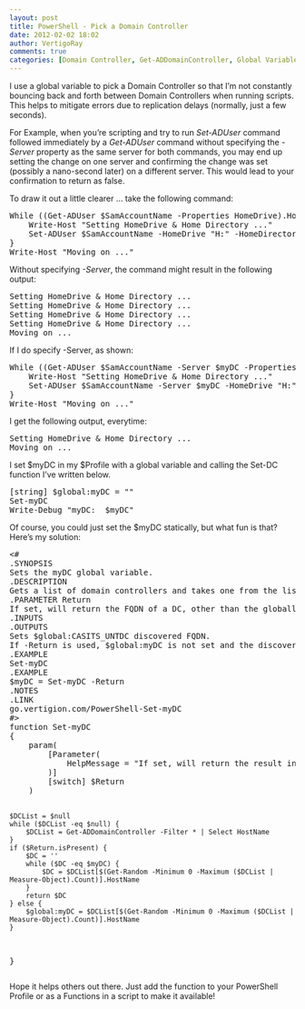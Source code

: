 ```yaml
---
layout: post
title: PowerShell - Pick a Domain Controller
date: 2012-02-02 18:02
author: VertigoRay
comments: true
categories: [Domain Controller, Get-ADDomainController, Global Variable, posh, powershell, Scriptin, Uncategorized]
---
```

<p>I use a global variable to pick a Domain Controller so that I&rsquo;m not constantly bouncing back and forth between Domain Controllers when running scripts. This helps to mitigate errors due to replication delays (normally, just a few seconds).</p>
<p>For Example, when you&rsquo;re scripting and try to run <em>Set-ADUser</em> command followed immediately by a <em>Get-ADUser</em> command without specifying the <em>-Server</em> property as the same server for both commands, you may end up setting the change on one server and confirming the change was set (possibly a nano-second later) on a different server. This would lead to your confirmation to return as false.<!-- more --></p>
<p>To draw it out a little clearer &hellip; take the following command:</p>
<pre class="brush: powershell">While ((Get-ADUser $SamAccountName -Properties HomeDrive).HomeDrive -eq $null) {
	Write-Host "Setting HomeDrive &amp; Home Directory ..."
	Set-ADUser $SamAccountName -HomeDrive "H:" -HomeDirectory "\HOME-SERVERHOME$SamAccountName"
}
Write-Host "Moving on ..."</pre>
<p>Without specifying <em>-Server</em>, the command might result in the following output:</p>
<pre class="brush: powershell">Setting HomeDrive &amp; Home Directory ...
Setting HomeDrive &amp; Home Directory ...
Setting HomeDrive &amp; Home Directory ...
Setting HomeDrive &amp; Home Directory ...
Moving on ...</pre>
<p>If I do specify -Server, as shown:</p>
<pre class="brush: powershell">While ((Get-ADUser $SamAccountName -Server $myDC -Properties HomeDrive).HomeDrive -eq $null) {
	Write-Host "Setting HomeDrive &amp; Home Directory ..."
	Set-ADUser $SamAccountName -Server $myDC -HomeDrive "H:" -HomeDirectory "\HOME-SERVERHOME$SamAccountName"
}
Write-Host "Moving on ..."</pre>
<p>I get the following output, everytime:</p>
<pre class="brush: powershell">Setting HomeDrive &amp; Home Directory ...
Moving on ...</pre>
<p>I set $myDC in my $Profile with a global variable and calling the Set-DC function I&rsquo;ve written below.</p>
<pre class="brush: powershell">[string] $global:myDC = ""
Set-myDC
Write-Debug "myDC:  $myDC"</pre>
<p>Of course, you could just set the $myDC statically, but what fun is that? Here&rsquo;s my solution:</p>
<pre class="brush: powershell">&lt;#
.SYNOPSIS
Sets the myDC global variable.
.DESCRIPTION
Gets a list of domain controllers and takes one from the list.
.PARAMETER Return
If set, will return the FQDN of a DC, other than the globally set DC, intead of setting it globally.  Useful for targetting another DC without changing the globally used DC.
.INPUTS
.OUTPUTS
Sets $global:CASITS_UNTDC discovered FQDN.
If -Return is used, $global:myDC is not set and the discovered FQDN is returned as a string.
.EXAMPLE
Set-myDC
.EXAMPLE
$myDC = Set-myDC -Return
.NOTES
.LINK
go.vertigion.com/PowerShell-Set-myDC
#&gt;
function Set-myDC
{
	param(
        [Parameter(
			HelpMessage = "If set, will return the result intead of setting globally."
		)]
        [switch] $Return
    )
	
	$DCList = $null
	while ($DCList -eq $null) {
		$DCList = Get-ADDomainController -Filter * | Select HostName
	}
	if ($Return.isPresent) {
		$DC = ''
		while ($DC -eq $myDC) {
			$DC = $DCList[$(Get-Random -Minimum 0 -Maximum ($DCList | Measure-Object).Count)].HostName
		}
		return $DC
	} else {
		$global:myDC = $DCList[$(Get-Random -Minimum 0 -Maximum ($DCList | Measure-Object).Count)].HostName
	}
}</pre>
<p>Hope it helps others out there. Just add the function to your PowerShell Profile or as a Functions in a script to make it available!</p>
